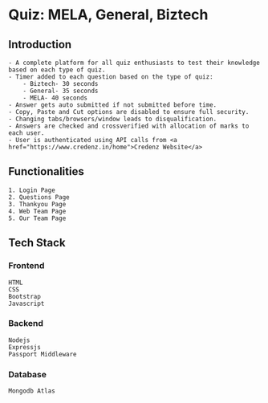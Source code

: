 # Quiz: MELA, General, Biztech

## Introduction

    - A complete platform for all quiz enthusiasts to test their knowledge based on each type of quiz.
    - Timer added to each question based on the type of quiz:
        - Biztech- 30 seconds
        - General- 35 seconds
        - MELA- 40 seconds
    - Answer gets auto submitted if not submitted before time.
    - Copy, Paste and Cut options are disabled to ensure full security.
    - Changing tabs/browsers/window leads to disqualification.
    - Answers are checked and crossverified with allocation of marks to each user.
    - User is authenticated using API calls from <a href="https://www.credenz.in/home">Credenz Website</a>

## Functionalities

    1. Login Page
    2. Questions Page
    3. Thankyou Page
    4. Web Team Page
    5. Our Team Page

## Tech Stack

### Frontend

    HTML
    CSS
    Bootstrap
    Javascript

### Backend

    Nodejs
    Expressjs
    Passport Middleware

### Database

    Mongodb Atlas

<!-- ## LAYOUTS and UI

<img src="pawfect images/WhatsApp%20Image%202021-01-27%20at%203.05.48%20PM.jpeg" width="400"> <img src="pawfect images/WhatsApp%20Image%202021-01-27%20at%203.05.48%20PM%20(3).jpeg" width="400">
<img src="pawfect images/WhatsApp%20Image%202021-01-27%20at%203.05.47%20PM.jpeg" width="400"> <img src="pawfect images/WhatsApp%20Image%202021-01-27%20at%203.05.48%20PM%20(5).jpeg" width="400"> <img src="pawfect images/WhatsApp%20Image%202021-01-27%20at%203.05.48%20PM%20(1).jpeg" width="400"> <img src="pawfect images/WhatsApp%20Image%202021-01-27%20at%203.05.48%20PM%20(6).jpeg" width="400"> -->
